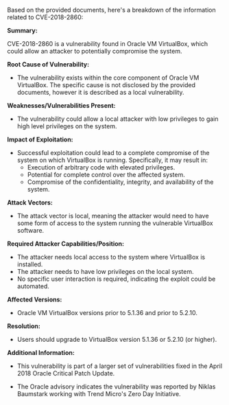 Based on the provided documents, here's a breakdown of the information related to CVE-2018-2860:

**Summary:**

CVE-2018-2860 is a vulnerability found in Oracle VM VirtualBox, which could allow an attacker to potentially compromise the system.

**Root Cause of Vulnerability:**

- The vulnerability exists within the core component of Oracle VM VirtualBox.  The specific cause is not disclosed by the provided documents, however it is described as a local vulnerability.

**Weaknesses/Vulnerabilities Present:**

- The vulnerability could allow a local attacker with low privileges to gain high level privileges on the system.

**Impact of Exploitation:**

-   Successful exploitation could lead to a complete compromise of the system on which VirtualBox is running. Specifically, it may result in:
    -   Execution of arbitrary code with elevated privileges.
    -   Potential for complete control over the affected system.
    -   Compromise of the confidentiality, integrity, and availability of the system.

**Attack Vectors:**

-   The attack vector is local, meaning the attacker would need to have some form of access to the system running the vulnerable VirtualBox software.

**Required Attacker Capabilities/Position:**

-   The attacker needs local access to the system where VirtualBox is installed.
-   The attacker needs to have low privileges on the local system.
-   No specific user interaction is required, indicating the exploit could be automated.

**Affected Versions:**

-   Oracle VM VirtualBox versions prior to 5.1.36 and prior to 5.2.10.

**Resolution:**

-   Users should upgrade to VirtualBox version 5.1.36 or 5.2.10 (or higher).

**Additional Information:**

- This vulnerability is part of a larger set of vulnerabilities fixed in the April 2018 Oracle Critical Patch Update.

- The Oracle advisory indicates the vulnerability was reported by Niklas Baumstark working with Trend Micro's Zero Day Initiative.